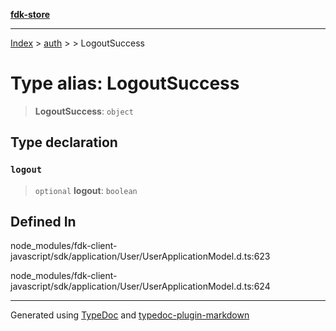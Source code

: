[**fdk-store**](../../../README.md)
***

[Index](../../../API.md) > [auth](../../README.md) > [<internal>](../README.md) > LogoutSuccess

# Type alias: LogoutSuccess

> **LogoutSuccess**: `object`

## Type declaration

### `logout`

> `optional` **logout**: `boolean`

## Defined In

node\_modules/fdk-client-javascript/sdk/application/User/UserApplicationModel.d.ts:623

node\_modules/fdk-client-javascript/sdk/application/User/UserApplicationModel.d.ts:624

***
Generated using [TypeDoc](https://typedoc.org/) and [typedoc-plugin-markdown](https://www.npmjs.com/package/typedoc-plugin-markdown)
